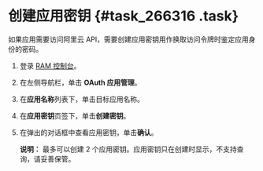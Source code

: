 # 创建应用密钥 {#task_266316 .task}

如果应用需要访问阿里云 API，需要创建应用密钥用作换取访问令牌时鉴定应用身份的密码。

1.  登录 [RAM 控制台](https://ram.console.aliyun.com/)。
2.  在左侧导航栏，单击 **OAuth 应用管理**。
3.  在**应用名称**列表下，单击目标应用名称。
4.  在**应用密钥**页签下，单击**创建密钥**。
5.  在弹出的对话框中查看应用密钥，单击**确认**。 

    **说明：** 最多可以创建 2 个应用密钥。应用密钥只在创建时显示，不支持查询，请妥善保管。


